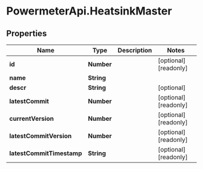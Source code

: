 # PowermeterApi.HeatsinkMaster

## Properties

Name | Type | Description | Notes
------------ | ------------- | ------------- | -------------
**id** | **Number** |  | [optional] [readonly] 
**name** | **String** |  | 
**descr** | **String** |  | [optional] 
**latestCommit** | **Number** |  | [optional] [readonly] 
**currentVersion** | **Number** |  | [optional] [readonly] 
**latestCommitVersion** | **Number** |  | [optional] [readonly] 
**latestCommitTimestamp** | **String** |  | [optional] [readonly] 


